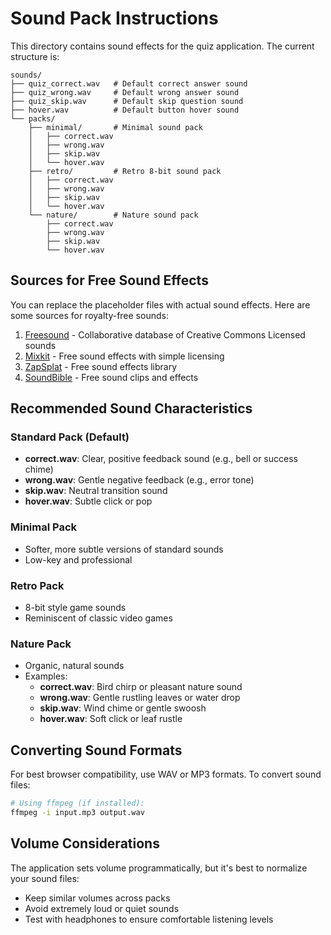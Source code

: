 # Sound Pack Instructions

This directory contains sound effects for the quiz application. The current structure is:

```
sounds/
├── quiz_correct.wav   # Default correct answer sound
├── quiz_wrong.wav     # Default wrong answer sound
├── quiz_skip.wav      # Default skip question sound
├── hover.wav          # Default button hover sound
└── packs/
    ├── minimal/       # Minimal sound pack
    │   ├── correct.wav
    │   ├── wrong.wav
    │   ├── skip.wav
    │   └── hover.wav
    ├── retro/         # Retro 8-bit sound pack
    │   ├── correct.wav
    │   ├── wrong.wav
    │   ├── skip.wav
    │   └── hover.wav
    └── nature/        # Nature sound pack
        ├── correct.wav
        ├── wrong.wav
        ├── skip.wav
        └── hover.wav
```

## Sources for Free Sound Effects

You can replace the placeholder files with actual sound effects. Here are some sources for royalty-free sounds:

1. [Freesound](https://freesound.org/) - Collaborative database of Creative Commons Licensed sounds
2. [Mixkit](https://mixkit.co/free-sound-effects/) - Free sound effects with simple licensing
3. [ZapSplat](https://www.zapsplat.com/) - Free sound effects library
4. [SoundBible](https://soundbible.com/) - Free sound clips and effects

## Recommended Sound Characteristics

### Standard Pack (Default)
- **correct.wav**: Clear, positive feedback sound (e.g., bell or success chime)
- **wrong.wav**: Gentle negative feedback (e.g., error tone)
- **skip.wav**: Neutral transition sound
- **hover.wav**: Subtle click or pop

### Minimal Pack
- Softer, more subtle versions of standard sounds
- Low-key and professional

### Retro Pack
- 8-bit style game sounds
- Reminiscent of classic video games

### Nature Pack
- Organic, natural sounds
- Examples:
  - **correct.wav**: Bird chirp or pleasant nature sound
  - **wrong.wav**: Gentle rustling leaves or water drop
  - **skip.wav**: Wind chime or gentle swoosh
  - **hover.wav**: Soft click or leaf rustle

## Converting Sound Formats

For best browser compatibility, use WAV or MP3 formats. To convert sound files:

```bash
# Using ffmpeg (if installed):
ffmpeg -i input.mp3 output.wav
```

## Volume Considerations

The application sets volume programmatically, but it's best to normalize your sound files:
- Keep similar volumes across packs
- Avoid extremely loud or quiet sounds
- Test with headphones to ensure comfortable listening levels 